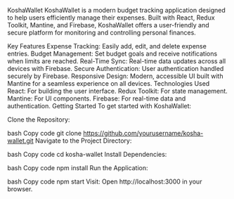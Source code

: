 
KoshaWallet
KoshaWallet is a modern budget tracking application designed to help users efficiently manage their expenses. Built with React, Redux Toolkit, Mantine, and Firebase, KoshaWallet offers a user-friendly and secure platform for monitoring and controlling personal finances.

Key Features
Expense Tracking: Easily add, edit, and delete expense entries.
Budget Management: Set budget goals and receive notifications when limits are reached.
Real-Time Sync: Real-time data updates across all devices with Firebase.
Secure Authentication: User authentication handled securely by Firebase.
Responsive Design: Modern, accessible UI built with Mantine for a seamless experience on all devices.
Technologies Used
React: For building the user interface.
Redux Toolkit: For state management.
Mantine: For UI components.
Firebase: For real-time data and authentication.
Getting Started
To get started with KoshaWallet:

Clone the Repository:

bash
Copy code
git clone https://github.com/yourusername/kosha-wallet.git
Navigate to the Project Directory:

bash
Copy code
cd kosha-wallet
Install Dependencies:

bash
Copy code
npm install
Run the Application:

bash
Copy code
npm start
Visit: Open http://localhost:3000 in your browser.
